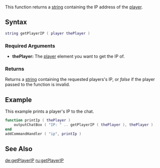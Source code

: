 This function returns a [string](/string.md "wikilink") containing the IP address of the [player](/player.md "wikilink").

Syntax
------

``` lua
string getPlayerIP ( player thePlayer )
```

### Required Arguments

-   **thePlayer:** The [player](/player.md "wikilink") element you want to get the IP of.

### Returns

Returns a [string](/string.md "wikilink") containing the requested players's IP, or *false* if the player passed to the function is invalid.

Example
-------

This example prints a player's IP to the chat.

``` lua
function printIp ( thePlayer )
    outputChatBox ( "IP: " .. getPlayerIP ( thePlayer ), thePlayer )
end
addCommandHandler ( "ip", printIp )
```

See Also
--------

[de:getPlayerIP](/de:getPlayerIP.md "wikilink") [ru:getPlayerIP](/ru:getPlayerIP.md "wikilink")
